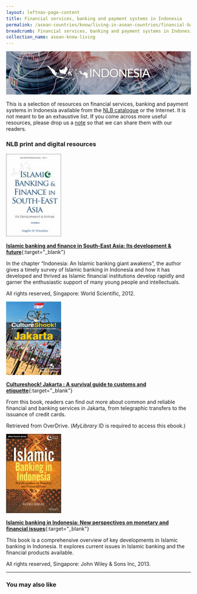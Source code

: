```yaml
---
layout: leftnav-page-content
title: Financial services, banking and payment systems in Indonesia
permalink: /asean-countries/know/living-in-asean-countries/financial-banking-payment-in-indonesia/
breadcrumb: Financial services, banking and payment systems in Indonesia
collection_name: asean-know-living
---
```


<img src="/images/asean-living/ASEAN-Indonesia-Banking.jpg" alt="Indonesia banking banner" style="width:800px;" />

This is a selection of resources on financial services, banking and payment systems in Indonesia available from the [NLB catalogue](http://catalogue.nlb.gov.sg/) or the Internet.  It is not meant to be an exhaustive list. If you come across more useful resources, please drop us a [note](http://www.eyeonasia.sg/contact/) so that we can share them with our readers.

### **NLB print and digital resources**

<img src="/images/book-covers/Islamic-banking-and-finance-in-South-East-Asia-Its-development-future.jpg" style="width:150px;" />

[**Islamic banking and finance in South-East Asia: Its development & future**](http://eservice.nlb.gov.sg/item_holding.aspx?bid=14160180){:target="_blank"}

In the chapter “Indonesia: An Islamic banking giant awakens”, the author gives a timely survey of Islamic banking in Indonesia and how it has developed and thrived as Islamic financial institutions develop rapidly and garner the enthusiastic support of many young people and intellectuals.

All rights reserved, Singapore: World Scientific, 2012.

<img src="/images/book-covers/Cultureshock-Jakarta-A-survival-guide-to-customs-and-etiquette.jpg" style="width:150px;" />

[**Cultureshock! Jakarta : A survival guide to customs and etiquette**](https://singapore.libraryreserve.com/10/50/en/ContentDetails.htm?id=2153BA72-BC54-4781-AF08-51A2CF6901A4){:target="_blank"}

From this book, readers can find out more about common and reliable financial and banking services in Jakarta, from telegraphic transfers to the issuance of credit cards.

Retrieved from OverDrive. (*MyLibrary* ID is required to access this ebook.)

<img src="/images/book-covers/Islamic-banking-in-Indonesia-New-perspectives-on-monetary-and-financial-issues.jpg" style="width:150px;" />

[**Islamic banking in Indonesia: New perspectives on monetary and financial issues**](http://eservice.nlb.gov.sg/item_holding.aspx?bid=200129124){:target="_blank"}

This book is a comprehensive overview of key developments in Islamic banking in Indonesia. It explores current issues in Islamic banking and the financial products available.

All rights reserved, Singapore: John Wiley & Sons Inc, 2013.

---

### **You may also like**

